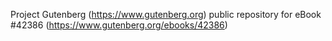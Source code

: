 Project Gutenberg (https://www.gutenberg.org) public repository for eBook #42386 (https://www.gutenberg.org/ebooks/42386)
